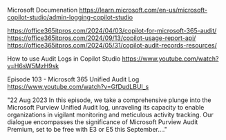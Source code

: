 Microsoft Documenation 
https://learn.microsoft.com/en-us/microsoft-copilot-studio/admin-logging-copilot-studio

https://office365itpros.com/2024/04/03/copilot-for-microsoft-365-audit/
https://office365itpros.com/2024/09/13/copilot-usage-report-api/
https://office365itpros.com/2024/05/31/copilot-audit-records-resources/

How to use Audit Logs in Copilot Studio
https://www.youtube.com/watch?v=H6sW5MzH9sk

Episode 103 - Microsoft 365 Unified Audit Log
https://www.youtube.com/watch?v=GfDudLBUl_s

"22 Aug 2023
In this episode, we take a comprehensive plunge into the Microsoft Purview Unified Audit log, unraveling its capacity to enable organizations 
in vigilant monitoring and meticulous activity tracking. Our dialogue encompasses the significance of Microsoft Purview Audit Premium, set to 
be free with E3 or E5 this September...."